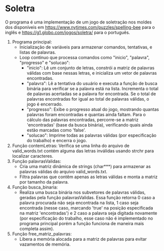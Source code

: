 # Soletra
O programa é uma implementação de um jogo de soletração nos moldes dos disponíveis em https://www.nytimes.com/puzzles/spelling-bee para o inglês e https://g1.globo.com/jogos/soletra/ para o português.

1. Programa principal:
   - Inicialização de variáveis para armazenar comandos, tentativas, e listas de palavras.
   - Loop contínuo que processa comandos como "inicio", "palavra", "progresso" e "solucao":
     - "inicio": Lê um conjunto de letras, constrói a matriz de palavras válidas com base nessas letras, e inicializa um vetor de palavras encontradas.
     - "palavra": Lê a tentativa do usuário e executa a função de busca binária para verificar se a palavra está na lista. Incrementa o total de palavras acertadas se a palavra for encontrada. Se o total de palavras encontradas for igual ao total de palavras válidas, o jogo é encerrado.
     - "progresso": Exibe o progresso atual do jogo, mostrando quantas palavras foram encontradas e quantas ainda faltam. Para o cálculo das palavras encontradas, percorre-se a matriz 'encontradas' (base da busca binária), verificando quais ainda estão marcadas como 'false'.
     - "solucao": Imprime todas as palavras válidas (por especificação do trabalho) e encerra o jogo.
2. Função contemLetras: Verifica se uma linha do arquivo de valid_words.txt contém alguma das letras inválidas usando strchr para localizar caracteres.
3. Função palavrasValidas:
   - Cria uma matriz dinâmica de strings (char***) para armazenar as palavras válidas do arquivo valid_words.txt.
   - Filtra palavras que contêm apenas as letras válidas e monta a matriz por tamanho da palavra.
4. Função busca_binaria:
   - Realiza uma busca binária nos subvetores de palavras válidas, geradas pela função palavrasValidas. Essa função retorna 0 caso a palavra procurada não seja encontrada na lista, 1 caso seja encontrada (nesse caso, marcando 'true' na posição especificada na matriz 'encontradas') e 2 caso a palavra seja digitada novamente (por especificação do trabalho, esse caso não é implementado no programa principal porém a função funciona de maneira mais completa assim).
6. Função free_matriz_palavras:
   - Libera a memória alocada para a matriz de palavras para evitar vazamentos de memória.
